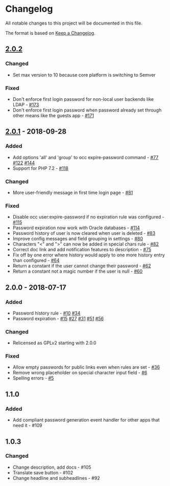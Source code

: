 # Changelog

All notable changes to this project will be documented in this file.

The format is based on [Keep a Changelog](http://keepachangelog.com/en/1.0.0/).

## [2.0.2]

### Changed

- Set max version to 10 because core platform is switching to Semver

### Fixed

- Don't enforce first login password for non-local user backends like LDAP - [#173](https://github.com/owncloud/password_policy/issues/173)
- Don't enforce first login password when password already set through other means like the guests app - [#171](https://github.com/owncloud/password_policy/issues/171)

## [2.0.1] - 2018-09-28

### Added

- Add options 'all' and 'group' to occ expire-password command - [#77](https://github.com/owncloud/password_policy/issues/77) [#122](https://github.com/owncloud/password_policy/issues/122) [#144](https://github.com/owncloud/password_policy/issues/144)
- Support for PHP 7.2 - [#118](https://github.com/owncloud/password_policy/issues/118)

### Changed

- More user-friendly message in first time login page - [#81](https://github.com/owncloud/password_policy/issues/81)

### Fixed

- Disable occ user:expire-password if no expiration rule was configured - [#115](https://github.com/owncloud/password_policy/issues/115)
- Password expiration now work with Oracle databases - [#114](https://github.com/owncloud/password_policy/issues/114)
- Password history of user is now cleared when user is deleted - [#83](https://github.com/owncloud/password_policy/issues/83)
- Improve config messages and field grouping in settings - [#80](https://github.com/owncloud/password_policy/issues/80)
- Characters "<" and ">" can now be added in special chars rule - [#82](https://github.com/owncloud/password_policy/issues/82)
- Correct doc link and add notification features to description - [#75](https://github.com/owncloud/password_policy/issues/75)
- Fix off by one error where history would apply to one more history entry than configured - [#64](https://github.com/owncloud/password_policy/issues/64)
- Return a constant if the user cannot change their password - [#62](https://github.com/owncloud/password_policy/issues/62)
- Return a constant not a magic number if the user is null - [#60](https://github.com/owncloud/password_policy/issues/60)

## 2.0.0 - 2018-07-17

### Added

- Password history rule - [#10](https://github.com/owncloud/password_policy/pull/10) [#34](https://github.com/owncloud/password_policy/issues/34) 
- Password expiration - [#15](https://github.com/owncloud/password_policy/pull/15) [#27](https://github.com/owncloud/password_policy/issues/27) [#31](https://github.com/owncloud/password_policy/issues/31) [#51](https://github.com/owncloud/password_policy/issues/51) [#56](https://github.com/owncloud/password_policy/issues/56)

### Changed

- Relicensed as GPLv2 starting with 2.0.0

### Fixed

- Allow empty passwords for public links even when rules are set - [#36](https://github.com/owncloud/password_policy/issues/36)
- Remove wrong placeholder on special character input field - [#6](https://github.com/owncloud/password_policy/issues/6)
- Spelling errors - [#5](https://github.com/owncloud/password_policy/issues/5)

## 1.1.0

### Added

- Add compliant password generation event handler for other apps that need it - #109

## 1.0.3

### Changed

- Change description, add docs - #105
- Translate save button - #102
- Change headline and subheadlines - #92

[2.0.2]: https://github.com/owncloud/password_policy/compare/v2.0.1..v2.0.2
[2.0.1]: https://github.com/owncloud/password_policy/compare/v2.0.0..v2.0.1

